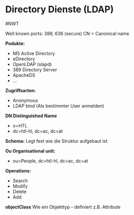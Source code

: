 # Directory Dienste (LDAP)
#NWT 

Well known ports: 389, 636 (secure)
CN = Canonical name

**Podukte:**
- MS Active Directory
- eDirectory
- OpenLDAP (slapd)
- 389 Directory Server
- ApacheDS
- ...

**Zugriffsarten:**
- Anonymous
- LDAP bind (Als bestimmter User anmelden)

**DN Distinguished Name**
- o=HTL
- dc=htl-hl, dc=ac, dc=at

**Schema:**
Legt fest wie die Struktur aufgebaut ist


**Ou Organisational unit:**
- ou=People, dc=htl-hl, dc=ac, dc=at

**Operations:**
- Search
- Modify
- Delete
- Add

**objectClass**
Wie ein Objekttyp - definiert z.B. Attribute
